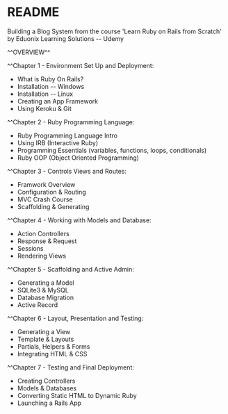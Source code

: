 # README

Building a Blog System from the course 'Learn Ruby on Rails from Scratch' by Eduonix Learning Solutions -- Udemy

^^OVERVIEW^^

^^Chapter 1 - Environment Set Up and Deployment:
* What is Ruby On Rails?
* Installation -- Windows
* Installation -- Linux
* Creating an App Framework
* Using Keroku & Git

^^Chapter 2 - Ruby Programming Language:
* Ruby Programming Language Intro
* Using IRB (Interactive Ruby)
* Programming Essentials (variables, functions, loops, conditionals)
* Ruby OOP (Object Oriented Programming)

^^Chapter 3 - Controls Views and Routes:
* Framwork Overview
* Configuration & Routing
* MVC Crash Course
* Scaffolding & Generating

^^Chapter 4 - Working with Models and Database:
* Action Controllers
* Response & Request
* Sessions
* Rendering Views

^^Chapter 5 - Scaffolding and Active Admin:
* Generating a Model
* SQLite3 & MySQL
* Database Migration
* Active Record

^^Chapter 6 - Layout, Presentation and Testing:
* Generating a View
* Template & Layouts
* Partials, Helpers & Forms
* Integrating HTML & CSS

^^Chapter 7 - Testing and Final Deployment:
* Creating Controllers
* Models & Databases
* Converting Static HTML to Dynamic Ruby
* Launching a Rails App
